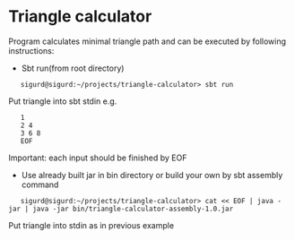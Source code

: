 # Triangle calculator

   Program calculates minimal triangle path and can be executed
  by following instructions:
  
  - Sbt run(from root directory)
   
```
   sigurd@sigurd:~/projects/triangle-calculator> sbt run 
```
   
   Put triangle into sbt stdin e.g.
```
   1
   2 4 
   3 6 8
   EOF
```
   
   Important: each input should be finished by EOF
   
  - Use already built jar in bin directory or build your own 
    by sbt assembly command
    
```
   sigurd@sigurd:~/projects/triangle-calculator> cat << EOF | java -jar | java -jar bin/triangle-calculator-assembly-1.0.jar
```  

   Put triangle into stdin as in previous example
